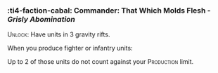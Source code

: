 ### :ti4-faction-cabal: **Commander**: That Which Molds Flesh - _Grisly Abomination_

<span style="font-variant:small-caps;">Unlock</span>: Have units in 3 gravity rifts.

When you produce fighter or infantry units:

Up to 2 of those units do not count against your <span style="font-variant:small-caps;">Production</span> limit.
